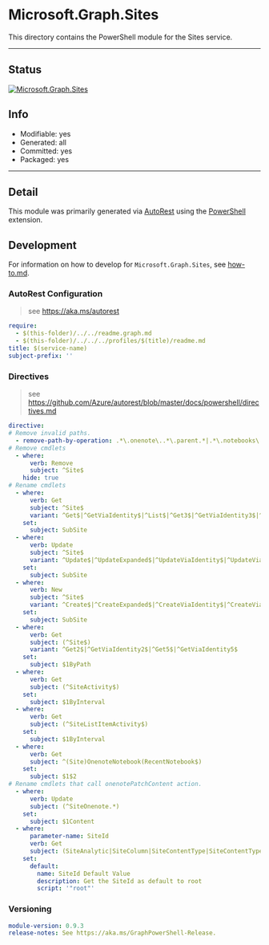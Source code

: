 <!-- region Generated -->
# Microsoft.Graph.Sites
This directory contains the PowerShell module for the Sites service.

---
## Status
[![Microsoft.Graph.Sites](https://img.shields.io/powershellgallery/v/Microsoft.Graph.Sites.svg?style=flat-square&label=Microsoft.Graph.Sites "Microsoft.Graph.Sites")](https://www.powershellgallery.com/packages/Microsoft.Graph.Sites/)

## Info
- Modifiable: yes
- Generated: all
- Committed: yes
- Packaged: yes

---
## Detail
This module was primarily generated via [AutoRest](https://github.com/Azure/autorest) using the [PowerShell](https://github.com/Azure/autorest.powershell) extension.

## Development
For information on how to develop for `Microsoft.Graph.Sites`, see [how-to.md](how-to.md).
<!-- endregion -->

### AutoRest Configuration

> see https://aka.ms/autorest

``` yaml
require:
  - $(this-folder)/../../readme.graph.md
  - $(this-folder)/../../../profiles/$(title)/readme.md
title: $(service-name)
subject-prefix: ''
```

### Directives

> see https://github.com/Azure/autorest/blob/master/docs/powershell/directives.md

``` yaml
directive:
# Remove invalid paths.
  - remove-path-by-operation: .*\.onenote\..*\.parent.*|.*\.notebooks\.section.*|.*\.sectionGroups\.section.*|.*\.sections\.pages.*|sites\..*_(Create|Get|Update|Delete)Activities$|sites\..*\.activities.*|^sites_(remove|add)$
# Remove cmdlets
  - where:
      verb: Remove
      subject: ^Site$
    hide: true
# Rename cmdlets
  - where:
      verb: Get
      subject: ^Site$
      variant: ^Get$|^GetViaIdentity$|^List$|^Get3$|^GetViaIdentity3$|^List2$
    set:
      subject: SubSite
  - where:
      verb: Update
      subject: ^Site$
      variant: ^Update$|^UpdateExpanded$|^UpdateViaIdentity$|^UpdateViaIdentityExpanded$|^Update2$|^UpdateExpanded2$|^UpdateViaIdentity2$|^UpdateViaIdentityExpanded2$
    set:
      subject: SubSite
  - where:
      verb: New
      subject: ^Site$
      variant: ^Create$|^CreateExpanded$|^CreateViaIdentity$|^CreateViaIdentityExpanded$|^Create2$|^CreateExpanded2$|^CreateViaIdentity1$|^CreateViaIdentityExpanded1$
    set:
      subject: SubSite
  - where:
      verb: Get
      subject: (^Site$)
      variant: ^Get2$|^GetViaIdentity2$|^Get5$|^GetViaIdentity5$
    set:
      subject: $1ByPath
  - where:
      verb: Get
      subject: (^SiteActivity$)
    set:
      subject: $1ByInterval
  - where:
      verb: Get
      subject: (^SiteListItemActivity$)
    set:
      subject: $1ByInterval
  - where:
      verb: Get
      subject: ^(Site)OnenoteNotebook(RecentNotebook$)
    set:
      subject: $1$2
# Rename cmdlets that call onenotePatchContent action.
  - where:
      verb: Update
      subject: (^SiteOnenote.*)
    set:
      subject: $1Content
  - where:
      parameter-name: SiteId
      verb: Get
      subject: (SiteAnalytic|SiteColumn|SiteContentType|SiteContentTypeContentLink|SubSite)
    set:
      default:
        name: SiteId Default Value
        description: Get the SiteId as default to root
        script: '"root"'
```
### Versioning

``` yaml
module-version: 0.9.3
release-notes: See https://aka.ms/GraphPowerShell-Release.
```
